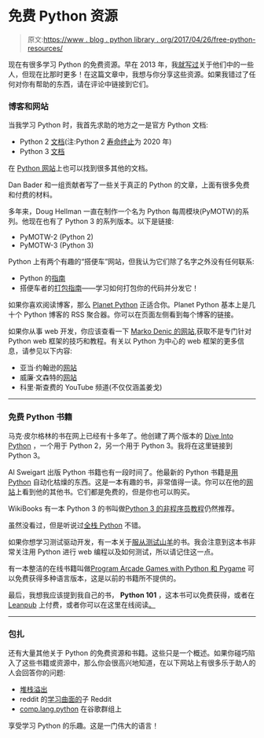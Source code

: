 # 免费 Python 资源

> 原文:[https://www . blog . python library . org/2017/04/26/free-python-resources/](https://www.blog.pythonlibrary.org/2017/04/26/free-python-resources/)

现在有很多学习 Python 的免费资源。早在 2013 年，我[就写过](https://www.blog.pythonlibrary.org/2013/07/11/free-books-and-other-free-resources-about-python/)关于他们中的一些人，但现在比那时更多！在这篇文章中，我想与你分享这些资源。如果我错过了任何对你有帮助的东西，请在评论中链接到它们。

### 博客和网站

当我学习 Python 时，我首先求助的地方之一是官方 Python 文档:

*   Python 2 [文档](https://docs.python.org/2/)(注:Python 2 [寿命终止](http://legacy.python.org/dev/peps/pep-0373/)为 2020 年)
*   Python 3 [文档](http://docs.python.org/3/)

在 [Python 网站](https://www.python.org/doc/)上也可以找到很多其他的文档。

Dan Bader 和一组贡献者写了一些关于真正的 Python 的文章，上面有很多免费和付费的材料。

多年来，Doug Hellman 一直在制作一个名为 Python 每周模块(PyMOTW)的系列。他现在也有了 Python 3 的系列版本。以下是链接:

*   PyMOTW-2 (Python 2)
*   PyMOTW-3 (Python 3)

Python 上有两个有趣的“搭便车”网站，但我认为它们除了名字之外没有任何联系:

*   Python 的[指南](http://docs.python-guide.org/en/latest/)
*   搭便车者的[打包指南](https://the-hitchhikers-guide-to-packaging.readthedocs.io/en/latest/index.html)——学习如何打包你的代码并分发它！

如果你喜欢阅读博客，那么 [Planet Python](http://planetpython.org/) 正适合你。Planet Python 基本上是几十个 Python 博客的 RSS 聚合器。你可以在页面左侧看到每个博客的链接。

如果你从事 web 开发，你应该查看一下 [Marko Denic 的网站](https://markodenic.com/),获取不是专门针对 Python web 框架的技巧和教程。有关以 Python 为中心的 web 框架的更多信息，请参见以下内容:

*   亚当·约翰逊的[网站](https://adamj.eu/)
*   威廉·文森特的[网站](https://wsvincent.com/)
*   科里·斯查费的 YouTube 频道(不仅仅涵盖姜戈)

* * *

### 免费 Python 书籍

马克·皮尔格林的书在网上已经有十多年了。他创建了两个版本的 [Dive Into Python](http://www.diveintopython3.net/) ，一个用于 Python 2，另一个用于 Python 3。我将在这里链接到 Python 3。

Al Sweigart 出版 Python 书籍也有一段时间了。他最新的 Python 书籍是[用 Python](https://automatetheboringstuff.com/) 自动化枯燥的东西。这是一本有趣的书，非常值得一读。你可以在他的[网站](http://inventwithpython.com/)上看到他的其他书。它们都是免费的，但是你也可以购买。

WikiBooks 有一本 Python 3 的书叫做[Python 3 的非程序员教程](https://en.wikibooks.org/wiki/Non-Programmer%27s_Tutorial_for_Python_3)仍然推荐。

虽然没看过，但是听说过[全栈 Python](http://www.fullstackpython.com/) 不错。

如果你想学习测试驱动开发，有一本关于[服从测试山羊](http://www.obeythetestinggoat.com/pages/book.html)的书。我会注意到这本书非常关注用 Python 进行 web 编程以及如何测试，所以请记住这一点。

有一本整洁的在线书籍叫做[Program Arcade Games with Python 和 Pygame](http://programarcadegames.com/) 可以免费获得多种语言版本，这是以前的书籍所不提供的。

最后，我想我应该提到我自己的书， **Python 101** ，这本书可以免费获得，或者在 [Leanpub](https://leanpub.com/python_101) 上付费，或者你可以在这里在线阅读[。](https://python101.pythonlibrary.org/)

* * *

### 包扎

还有大量其他关于 Python 的免费资源和书籍。这些只是一个概述。如果你碰巧陷入了这些书籍或资源中，那么你会很高兴地知道，在以下网站上有很多乐于助人的人会回答你的问题:

*   [堆栈溢出](http://stackoverflow.com/questions/tagged/python)
*   reddit 的[学习曲面的](https://www.reddit.com/r/learnpython/)子 Reddit
*   [comp.lang.python](https://groups.google.com/forum/#!forum/comp.lang.python) 在谷歌群组上

享受学习 Python 的乐趣。这是一门伟大的语言！